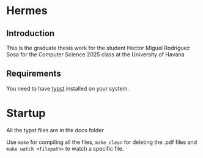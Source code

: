 # Hermes

## Introduction

This is the graduate thesis work for the student Hector Miguel Rodriguez Sosa for the Computer Science 2025 class at the
University of Havana


## Requirements

You need to have [typst](https://typst.app/) installed on your system. 

# Startup

All the typst files are in the docs folder

Use `make` for compiling all the files, `make clean` for deleting the .pdf files and `make watch <filepath>` to watch a specific file.